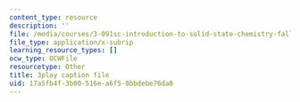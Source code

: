 ```yaml
---
content_type: resource
description: ''
file: /media/courses/3-091sc-introduction-to-solid-state-chemistry-fall-2010/17a5fb4f3b00516ea6f58bbdebe76da8_NuoT9XPOjJ0.vtt
file_type: application/x-subrip
learning_resource_types: []
ocw_type: OCWFile
resourcetype: Other
title: 3play caption file
uid: 17a5fb4f-3b00-516e-a6f5-8bbdebe76da8
---
```

